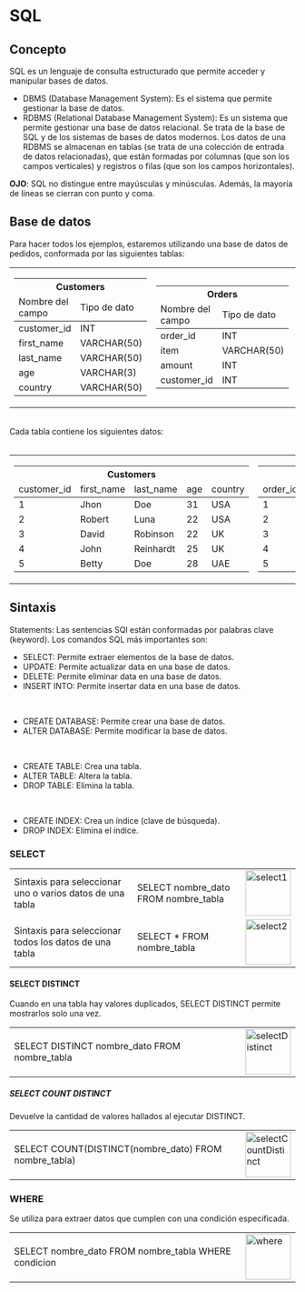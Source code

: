 # SQL

## **Concepto**
<p>SQL es un lenguaje de consulta estructurado que permite acceder y manipular bases de datos.
<br>
     
- DBMS (Database Management System): Es el sistema que permite gestionar la base de datos. 
- RDBMS (Relational Database Management System): Es un sistema que permite gestionar una base de datos relacional. Se trata de la base de SQL y de los sistemas de bases de datos modernos.
     Los datos de una RDBMS se almacenan en tablas (se trata de una colección de entrada de datos relacionadas), que están formadas por columnas (que son los campos verticales) y registros o filas (que son los campos horizontales). <br>

**OJO**: SQL no distingue entre mayúsculas y minúsculas. Además, la mayoría de líneas se cierran con punto y coma. 

</p>

## Base de datos
<p>
Para hacer todos los ejemplos, estaremos utilizando una base de datos de pedidos, conformada por las siguientes tablas:
<br>

<table>
     <tr>
          <td>
               <table>
                    <thead>
                         <tr>
                              <th colspan="2" style="text-align: center;">Customers</th>
                         </tr>
                         <tr>
                              <td>Nombre del campo</td>
                              <td>Tipo de dato</td>
                         </tr>
                    </thead>
                    <tbody>
                         <tr>
                              <td>customer_id</td>
                              <td>INT</td>
                         </tr>
                         <tr>
                              <td>first_name</td>
                              <td>VARCHAR(50)</td>
                         </tr>
                         <tr>
                              <td>last_name</td>
                              <td>VARCHAR(50)</td>
                         </tr>
                         <tr>
                              <td>age</td>
                         <td>VARCHAR(3)</td>
                         </tr>
                         <tr>
                              <td>country</td>
                              <td>VARCHAR(50)</td>
                         </tr>
                    </tbody>
               </table>
          </td>
          <td>
               <table>
                    <thead>
                         <tr>
                              <th colspan="2" style="text-align: center;">Orders</th>
                         </tr>
                         <tr>
                              <td>Nombre del campo</td>
                              <td>Tipo de dato</td>
                         </tr>
                    </thead>
                    <tbody>
                         <tr>
                              <td>order_id</td>
                              <td>INT</td>
                         </tr>
                         <tr>
                              <td>item</td>
                              <td>VARCHAR(50)</td>
                         </tr>
                         <tr>
                              <td>amount</td>
                              <td>INT</td>
                         </tr>
                         <tr>
                              <td>customer_id</td>
                              <td>INT</td>
                         </tr>
                    </tbody>
               </table>
          </td>
          <td>
               <table>
                    <thead>
                         <tr>
                              <th colspan="2" style="text-align: center;">Shippings</th>
                         </tr>
                         <tr>
                              <td>Nombre del campo</td>
                              <td>Tipo de dato</td>
                         </tr>
                    </thead>
                    <tbody>
                         <tr>
                              <td>shipping_id</td>
                              <td>INT</td>
                         </tr>
                         <tr>
                              <td>status</td>
                              <td>VARCHAR(20)</td>
                         </tr>
                         <tr>
                              <td>customer</td>
                              <td>INT</td>
                         </tr>
                    </tbody>
               </table>
          </td>
     </tr>
</table>

<br>
Cada tabla contiene los siguientes datos: <br><br>

<table>
     <tr>
          <td>
               <table>
                    <thead>
                         <tr>
                              <th colspan="5" style="text-align: center;">Customers</th>
                         </tr>
                         <tr>
                              <td>customer_id</td>
                              <td>first_name</td>
                              <td>last_name</td>
                              <td>age</td>
                              <td>country</td>
                         </tr>
                    </thead>
                    <tbody>
                         <tr>
                              <td>1</td>
                              <td>Jhon</td>
                              <td>Doe</td>
                              <td>31</td>
                              <td>USA</td>
                         </tr>
                         <tr>
                              <td>2</td>
                              <td>Robert</td>
                              <td>Luna</td>
                              <td>22</td>
                              <td>USA</td>
                         </tr>
                         <tr>
                              <td>3</td>
                              <td>David</td>
                              <td>Robinson</td>
                              <td>22</td>
                              <td>UK</td>
                         </tr>
                         <tr>
                              <td>4</td>
                              <td>John</td>
                              <td>Reinhardt</td>
                              <td>25</td>
                              <td>UK</td>
                         </tr>
                         <tr>
                              <td>5</td>
                              <td>Betty</td>
                              <td>Doe</td>
                              <td>28</td>
                              <td>UAE</td>
                         </tr>
                    </tbody>
               </table>
          </td>
          <td>
               <table>
                    <thead>
                         <tr>
                              <th colspan="4" style="text-align: center;">Orders</th>
                         </tr>
                         <tr>
                              <td>order_id</td>
                              <td>item</td>
                              <td>amount</td>
                              <td>customer_id</td>
                         </tr>
                    </thead>
                    <tbody>
                         <tr>
                              <td>1</td>
                              <td>Keyboard</td>
                              <td>400</td>
                              <td>4</td>
                         </tr>
                         <tr>
                              <td>2</td>
                              <td>Mouse</td>
                              <td>300</td>
                              <td>4</td>
                         </tr>
                         <tr>
                              <td>3</td>
                              <td>Monitor</td>
                              <td>12000</td>
                              <td>3</td>
                         </tr>
                         <tr>
                              <td>4</td>
                              <td>Keyboard</td>
                              <td>400</td>
                              <td>1</td>
                         </tr>
                         <tr>
                              <td>5</td>
                              <td>Mousepad</td>
                              <td>250</td>
                              <td>2</td>
                         </tr>
                    </tbody>
               </table>
          </td>
          <td>
               <table>
                    <thead>
                         <tr>
                              <th colspan="3" style="text-align: center;">Shippings</th>
                         </tr>
                         <tr>
                              <td>shipping_id</td>
                              <td>status</td>
                              <td>customer</td>
                         </tr>
                    </thead>
                    <tbody>
                         <tr>
                              <td>1</td>
                              <td>Pending</td>
                              <td>2</td>
                         </tr>
                         <tr>
                              <td>2</td>
                              <td>Pending</td>
                              <td>4</td>
                         </tr>
                         <tr>
                              <td>3</td>
                              <td>Delivered</td>
                              <td>3</td>
                         </tr>
                         <tr>
                              <td>4</td>
                              <td>Pending</td>
                              <td>5</td>
                         </tr>
                         <tr>
                              <td>5</td>
                              <td>Delivered</td>
                              <td>1</td>
                         </tr>
                    </tbody>
               </table>
          </td>
     </tr>
</table>

</p>

## Sintaxis
<p>
Statements: Las sentencias SQl están conformadas por palabras clave (keyword).
Los comandos SQL más importantes son: <br>
     
- SELECT: Permite extraer elementos de la base de datos.
- UPDATE: Permite actualizar data en una base de datos.
- DELETE: Permite eliminar data en una base de datos.
- INSERT INTO: Permite insertar data en una base de datos.

<br>

- CREATE DATABASE: Permite crear una base de datos.
- ALTER DATABASE: Permite modificar la base de datos.

<br>
          
- CREATE TABLE: Crea una tabla.
- ALTER TABLE: Altera la tabla.
- DROP TABLE: Elimina la tabla.

<br>
          
- CREATE INDEX: Crea un índice (clave de búsqueda).
- DROP INDEX: Elimina el índice.
</p>


### SELECT
<p>
     <table>
          <tr>
               <td>Sintaxis para seleccionar uno o varios datos de una tabla</td>
               <td>SELECT nombre_dato FROM nombre_tabla</td>
               <td><img src="https://github.com/user-attachments/assets/fd807242-6bf3-4800-aa83-fbab4f2627fac" alt="select1" width="80"></td>
          </tr>
          <tr>
               <td>Sintaxis para seleccionar todos los datos de una tabla</td>
               <td>SELECT * FROM nombre_tabla</td>
               <td><img src="https://github.com/user-attachments/assets/69dd6594-f3d2-45b7-82fb-1af9d7f83e2c" alt="select2" width="80"></td>
          </tr>
     </table>
</p>

#### SELECT DISTINCT
<p>
Cuando en una tabla hay valores duplicados, SELECT DISTINCT permite mostrarlos solo una vez.
<br>

<table>
     <tr>
          <td>SELECT DISTINCT nombre_dato FROM nombre_tabla</td>
          <td><img src="https://github.com/user-attachments/assets/46018758-61ce-41b3-a091-20da53a2eeb2" alt="selectDistinct" width="80"></td>
     </tr>
</table>
</p>

##### SELECT COUNT DISTINCT
<p>
Devuelve la cantidad de valores hallados al ejecutar DISTINCT.
<br>

<table>
     <tr>
          <td>SELECT COUNT(DISTINCT(nombre_dato) FROM nombre_tabla)</td>
          <td><img src="https://github.com/user-attachments/assets/322cbf7d-675b-4688-9c95-ef4ff88adabd" alt="selectCountDistinct" width="80"></td>
     </tr>
</table>
</p>

### WHERE
<p>Se utiliza para extraer datos que cumplen con una condición especificada.</p>

<table>
     <tr>
          <td>SELECT nombre_dato FROM nombre_tabla WHERE condicion</td>
          <td><img src="https://github.com/user-attachments/assets/e7ca546a-cd46-4274-97bc-4d49214692d3" alt="where" width="80"></td>
     </tr>
</table>
